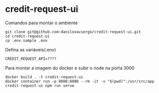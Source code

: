 # credit-request-ui

Comandos para montar o ambiente

```
git clone git@github.com:daniloxaviergo/credit-request-ui.git
cd credit-request-ui
cp .env.sample .env
```

Defina as variáveis(.env)
```
CREDIT_REQUEST_API=????
```

Para montar a imagem do docker e subir o node na porta 3000
```
docker build . -t credit-request-ui
docker container run -p 8080:8080 --rm -it -v "$(pwd)":/usr/src/app credit-request-ui npm run serve
```
